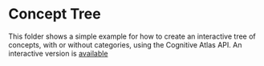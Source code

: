 # Concept Tree

This folder shows a simple example for how to create an interactive tree of concepts, with or without categories, using the Cognitive Atlas API. An interactive version is [available](index.html)
